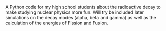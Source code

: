 A Python code for my high school students about the radioactive decay to make studying nuclear physics more fun. 
Will try be included later simulations on the decay modes (alpha, beta and gamma) as well as the calculation of the energies of Fission and Fusion.
